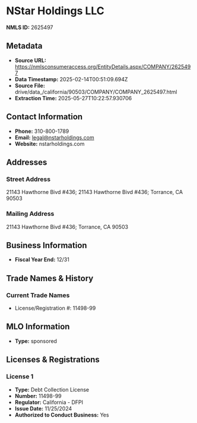 # NStar Holdings LLC

**NMLS ID:** 2625497

## Metadata
- **Source URL:** https://nmlsconsumeraccess.org/EntityDetails.aspx/COMPANY/2625497
- **Data Timestamp:** 2025-02-14T00:51:09.694Z
- **Source File:** drive/data_/california/90503/COMPANY/COMPANY_2625497.html
- **Extraction Time:** 2025-05-27T10:22:57.930706

## Contact Information
- **Phone:** 310-800-1789
- **Email:** legal@nstarholdings.com
- **Website:** nstarholdings.com

## Addresses
### Street Address
21143 Hawthorne Bivd #436; 21143 Hawthorne Bivd #436; Torrance, CA 90503

### Mailing Address
21143 Hawthorne Bivd #436; Torrance, CA 90503

## Business Information
- **Fiscal Year End:** 12/31

## Trade Names & History
### Current Trade Names
- License/Registration #: 11498-99

## MLO Information
- **Type:** sponsored

## Licenses & Registrations

### License 1
- **Type:** Debt Collection License
- **Number:** 11498-99
- **Regulator:** California - DFPI
- **Issue Date:** 11/25/2024
- **Authorized to Conduct Business:** Yes

